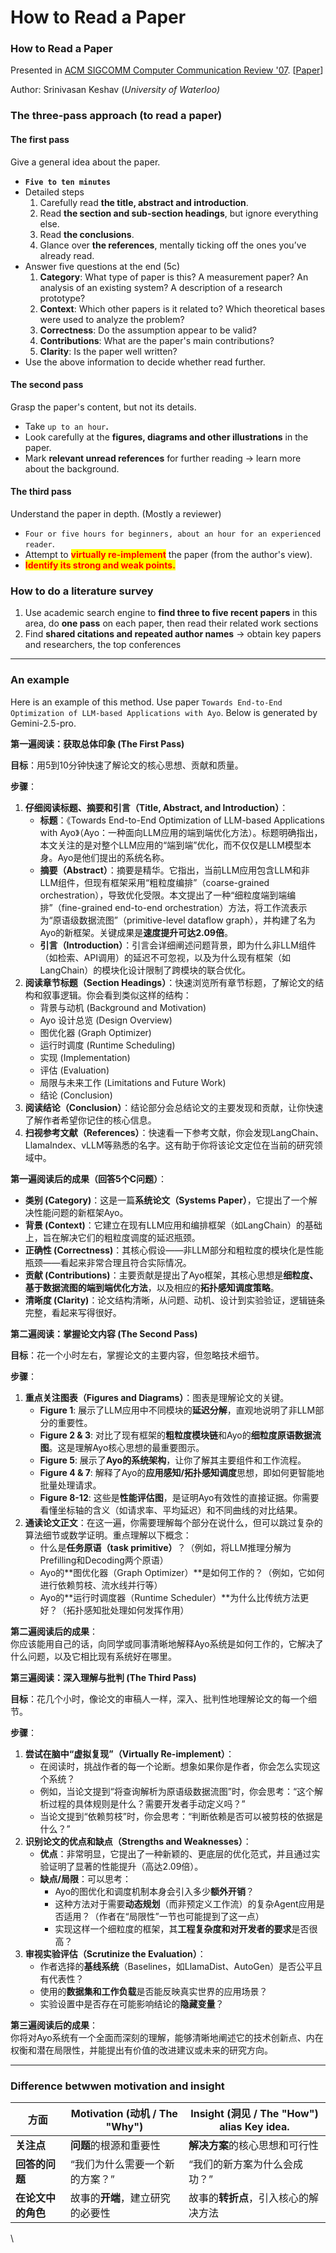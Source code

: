 # How to Read a Paper

### How to Read a Paper

Presented in [ACM SIGCOMM Computer Communication Review '07](https://dl.acm.org/doi/abs/10.1145/1273445.1273458). \[[Paper](http://ccr.sigcomm.org/online/files/p83-keshavA.pdf)]

Author: Srinivasan Keshav (_University of Waterloo)_

### The three-pass approach (to read a paper)

#### The first pass

Give a general idea about the paper.

* **`Five to ten minutes`**
* Detailed steps
  1. Carefully read **the title, abstract and introduction**.
  2. Read **the section and sub-section headings**, but ignore everything else.
  3. Read **the conclusions**.
  4. Glance over **the references**, mentally ticking off the ones you’ve already read.
* Answer five questions at the end (5c)
  1. **Category**: What type of paper is this? A measurement paper? An analysis of an existing system? A description of a research prototype?
  2. **Context**: Which other papers is it related to? Which theoretical bases were used to analyze the problem?
  3. **Correctness**: Do the assumption appear to be valid?
  4. **Contributions**: What are the paper's main contributions?
  5. **Clarity**: Is the paper well written?
* Use the above information to decide whether read further.

#### The second pass

Grasp the paper's content, but not its details.

* Take `up to an hour`**.**
* Look carefully at the **figures, diagrams and other illustrations** in the paper.
* Mark **relevant unread references** for further reading -> learn more about the background.

#### The third pass

Understand the paper in depth. (Mostly a reviewer)

* `Four or five hours for beginners, about an hour for an experienced reader`.
* Attempt to <mark style="color:red;">**virtually re-implement**</mark> the paper (from the author's view).
* <mark style="color:red;">**Identify its strong and weak points.**</mark>

### How to do a literature survey

1. Use academic search engine to **find three to five recent papers** in this area, do **one pass** on each paper, then read their related work sections
2. Find **shared citations and repeated author names** -> obtain key papers and researchers, the top conferences

***

### An example

Here is an example of this method. Use paper `Towards End-to-End Optimization of LLM-based Applications with Ayo`. Below is generated by Gemini-2.5-pro.



**第一遍阅读：获取总体印象 (The First Pass)**

**目标**：用5到10分钟快速了解论文的核心思想、贡献和质量。

**步骤**：

1. **仔细阅读标题、摘要和引言（Title, Abstract, and Introduction）**：
   * **标题**：《Towards End-to-End Optimization of LLM-based Applications with Ayo》（Ayo：一种面向LLM应用的端到端优化方法）。标题明确指出，本文关注的是对整个LLM应用的“端到端”优化，而不仅仅是LLM模型本身。Ayo是他们提出的系统名称。
   * **摘要（Abstract）**：摘要是精华。它指出，当前LLM应用包含LLM和非LLM组件，但现有框架采用“粗粒度编排”（coarse-grained orchestration），导致优化受限。本文提出了一种“细粒度端到端编排”（fine-grained end-to-end orchestration）方法，将工作流表示为“原语级数据流图”（primitive-level dataflow graph），并构建了名为Ayo的新框架。关键成果是**速度提升可达2.09倍**。
   * **引言（Introduction）**：引言会详细阐述问题背景，即为什么非LLM组件（如检索、API调用）的延迟不可忽视，以及为什么现有框架（如LangChain）的模块化设计限制了跨模块的联合优化。
2. **阅读章节标题（Section Headings）**：快速浏览所有章节标题，了解论文的结构和叙事逻辑。你会看到类似这样的结构：
   * 背景与动机 (Background and Motivation)
   * Ayo 设计总览 (Design Overview)
   * 图优化器 (Graph Optimizer)
   * 运行时调度 (Runtime Scheduling)
   * 实现 (Implementation)
   * 评估 (Evaluation)
   * 局限与未来工作 (Limitations and Future Work)
   * 结论 (Conclusion)
3. **阅读结论（Conclusion）**：结论部分会总结论文的主要发现和贡献，让你快速了解作者希望你记住的核心信息。
4. **扫视参考文献（References）**：快速看一下参考文献，你会发现LangChain、LlamaIndex、vLLM等熟悉的名字。这有助于你将该论文定位在当前的研究领域中。

**第一遍阅读后的成果（回答5个C问题）**：

* **类别 (Category)**：这是一篇**系统论文（Systems Paper）**，它提出了一个解决性能问题的新框架Ayo。
* **背景 (Context)**：它建立在现有LLM应用和编排框架（如LangChain）的基础上，旨在解决它们的粗粒度调度的延迟瓶颈。
* **正确性 (Correctness)**：其核心假设——非LLM部分和粗粒度的模块化是性能瓶颈——看起来非常合理且符合实际情况。
* **贡献 (Contributions)**：主要贡献是提出了Ayo框架，其核心思想是**细粒度、基于数据流图的端到端优化方法**，以及相应的**拓扑感知调度策略**。
* **清晰度 (Clarity)**：论文结构清晰，从问题、动机、设计到实验验证，逻辑链条完整，看起来写得很好。



**第二遍阅读：掌握论文内容 (The Second Pass)**

**目标**：花一个小时左右，掌握论文的主要内容，但忽略技术细节。

**步骤**：

1. **重点关注图表（Figures and Diagrams）**：图表是理解论文的关键。
   * **Figure 1**: 展示了LLM应用中不同模块的**延迟分解**，直观地说明了非LLM部分的重要性。
   * **Figure 2 & 3**: 对比了现有框架的**粗粒度模块链**和Ayo的**细粒度原语数据流图**。这是理解Ayo核心思想的最重要图示。
   * **Figure 5**: 展示了**Ayo的系统架构**，让你了解其主要组件和工作流程。
   * **Figure 4 & 7**: 解释了Ayo的**应用感知/拓扑感知调度**思想，即如何更智能地批量处理请求。
   * **Figure 8-12**: 这些是**性能评估图**，是证明Ayo有效性的直接证据。你需要看懂坐标轴的含义（如请求率、平均延迟）和不同曲线的对比结果。
2. **通读论文正文**：在这一遍，你需要理解每个部分在说什么，但可以跳过复杂的算法细节或数学证明。重点理解以下概念：
   * 什么是**任务原语（task primitive）**？（例如，将LLM推理分解为Prefilling和Decoding两个原语）
   * Ayo的\*\*图优化器（Graph Optimizer）\*\*是如何工作的？（例如，它如何进行依赖剪枝、流水线并行等）
   * Ayo的\*\*运行时调度器（Runtime Scheduler）\*\*为什么比传统方法更好？（拓扑感知批处理如何发挥作用）

**第二遍阅读后的成果**：\
你应该能用自己的话，向同学或同事清晰地解释Ayo系统是如何工作的，它解决了什么问题，以及它相比现有系统好在哪里。



**第三遍阅读：深入理解与批判 (The Third Pass)**

**目标**：花几个小时，像论文的审稿人一样，深入、批判性地理解论文的每一个细节。

**步骤**：

1. **尝试在脑中“虚拟复现”（Virtually Re-implement）**：
   * 在阅读时，挑战作者的每一个论断。想象如果你是作者，你会怎么实现这个系统？
   * 例如，当论文提到“将查询解析为原语级数据流图”时，你会思考：“这个解析过程的具体规则是什么？需要开发者手动定义吗？”
   * 当论文提到“依赖剪枝”时，你会思考：“判断依赖是否可以被剪枝的依据是什么？”
2. **识别论文的优点和缺点（Strengths and Weaknesses）**：
   * **优点**：非常明显，它提出了一种新颖的、更底层的优化范式，并且通过实验证明了显著的性能提升（高达2.09倍）。
   * **缺点/局限**：可以思考：
     * Ayo的图优化和调度机制本身会引入多少**额外开销**？
     * 这种方法对于需要**动态规划**（而非预定义工作流）的复杂Agent应用是否适用？（作者在“局限性”一节也可能提到了这一点）
     * 实现这样一个细粒度的框架，其**工程复杂度和对开发者的要求**是否很高？
3. **审视实验评估（Scrutinize the Evaluation）**：
   * 作者选择的**基线系统**（Baselines，如LlamaDist、AutoGen）是否公平且有代表性？
   * 使用的**数据集和工作负载**是否能反映真实世界的应用场景？
   * 实验设置中是否存在可能影响结论的**隐藏变量**？

**第三遍阅读后的成果**：\
你将对Ayo系统有一个全面而深刻的理解，能够清晰地阐述它的技术创新点、内在权衡和潜在局限性，并能提出有价值的改进建议或未来的研究方向。



***

### Difference betwwen motivation and insight

| 方面          | Motivation (动机 / The "Why") | Insight (洞见 / The "How") alias Key idea. |
| ----------- | --------------------------- | ---------------------------------------- |
| **关注点**     | **问题**的根源和重要性               | **解决方案**的核心思想和可行性                        |
| **回答的问题**   | “我们为什么需要一个新的方案？”            | “我们的新方案为什么会成功？”                          |
| **在论文中的角色** | 故事的**开端**，建立研究的必要性          | 故事的**转折点**，引入核心的解决方法                     |

\
